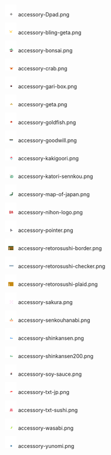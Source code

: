 ![accessory-Dpad.png](accessory-Dpad.png) accessory-Dpad.png

![accessory-bling-geta.png](accessory-bling-geta.png) accessory-bling-geta.png

![accessory-bonsai.png](accessory-bonsai.png) accessory-bonsai.png

![accessory-crab.png](accessory-crab.png) accessory-crab.png

![accessory-gari-box.png](accessory-gari-box.png) accessory-gari-box.png

![accessory-geta.png](accessory-geta.png) accessory-geta.png

![accessory-goldfish.png](accessory-goldfish.png) accessory-goldfish.png

![accessory-goodwill.png](accessory-goodwill.png) accessory-goodwill.png

![accessory-kakigoori.png](accessory-kakigoori.png) accessory-kakigoori.png

![accessory-katori-sennkou.png](accessory-katori-sennkou.png) accessory-katori-sennkou.png

![accessory-map-of-japan.png](accessory-map-of-japan.png) accessory-map-of-japan.png

![accessory-nihon-logo.png](accessory-nihon-logo.png) accessory-nihon-logo.png

![accessory-pointer.png](accessory-pointer.png) accessory-pointer.png

![accessory-retorosushi-border.png](accessory-retorosushi-border.png) accessory-retorosushi-border.png

![accessory-retorosushi-checker.png](accessory-retorosushi-checker.png) accessory-retorosushi-checker.png

![accessory-retorosushi-plaid.png](accessory-retorosushi-plaid.png) accessory-retorosushi-plaid.png

![accessory-sakura.png](accessory-sakura.png) accessory-sakura.png

![accessory-senkouhanabi.png](accessory-senkouhanabi.png) accessory-senkouhanabi.png

![accessory-shinkansen.png](accessory-shinkansen.png) accessory-shinkansen.png

![accessory-shinkansen200.png](accessory-shinkansen200.png) accessory-shinkansen200.png

![accessory-soy-sauce.png](accessory-soy-sauce.png) accessory-soy-sauce.png

![accessory-txt-jp.png](accessory-txt-jp.png) accessory-txt-jp.png

![accessory-txt-sushi.png](accessory-txt-sushi.png) accessory-txt-sushi.png

![accessory-wasabi.png](accessory-wasabi.png) accessory-wasabi.png

![accessory-yunomi.png](accessory-yunomi.png) accessory-yunomi.png